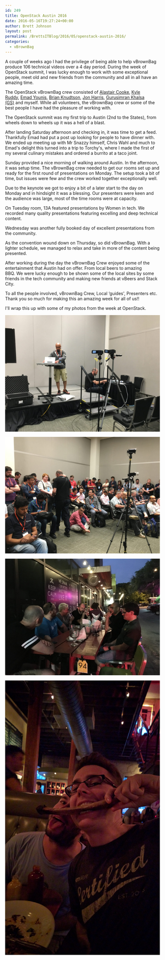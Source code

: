 ```yaml
---
id: 249
title: OpenStack Austin 2016
date: 2016-05-16T19:27:24+00:00
author: Brett Johnson
layout: post
permalink: /BrettsITBlog/2016/05/openstack-austin-2016/
categories:
  - vBrownBag
---
```

A couple of weeks ago I had the privilege of being able to help vBrownBag produce 106 technical videos over a 4 day period. During the week of OpenStack summit, I was lucky enough to work with some exceptional people, meet old and new friends from the community and all in all have an amazing time.

The OpenStack vBrownBag crew consisted of [Alastair Cooke](https://twitter.com/DemitasseNZ), [Kyle Ruddy](https://twitter.com/kmruddy), [Emad Younis](https://twitter.com/Emad_Younis), [Brian Knudtson](https://twitter.com/bknudtson), [Jon Harris](https://twitter.com/JonOnDaCloud), [Gurusimran Khalsa (GS)](https://twitter.com/gurusimran) and myself. While all volunteers, the vBrownBag crew or some of the best people I have had the pleasure of working with.

The OpenStack summit was my first trip to Austin (2nd to the States), from wheels down to wheels up it was a hell of a blast.

After landing Saturday afternoon and checking in, it was time to get a feed. Thankfully Emad had put a post up looking for people to have dinner with. We ended up meeting up with Mr Snazzy himself, Chris Wahl and much to Emad's delight this turned into a trip to Torchy's, where I made the first of my several culinary mistakes and ordered a burrito at a taco joint.

Sunday provided a nice morning of walking around Austin. In the afternoon, it was setup time. The vBrownBag crew needed to get our rooms set up and ready for the first round of presentations on Monday. The setup took a bit of time, but issues were few and the crew worked together exceptionally well.

Due to the keynote we got to enjoy a bit of a later start to the day on Monday and in hindsight it was a blessing. Our presenters were keen and the audience was large, most of the time rooms were at capacity.

On Tuesday room, 13A featured presentations by Women in tech. We recorded many quality presentations featuring excelling and deep technical content.

Wednesday was another fully booked day of excellent presentations from the community.

As the convention wound down on Thursday, so did vBrownBag. With a lighter schedule, we managed to relax and take in more of the content being presented.

<p style="text-align: left;">
  After working during the day the vBrownBag Crew enjoyed some of the entertainment that Austin had on offer. From local beers to amazing BBQ. We were lucky enough to be shown some of the local sites by some friends in the tech community and making new friends at vBeers and Stack City.
</p>

<p style="text-align: left;">
  To all the people involved, vBrownBag Crew, Local &#8216;guides', Presenters etc. Thank you so much for making this an amazing week for all of us!!
</p>

<p style="text-align: left;">
  I'll wrap this up with some of my photos from the week at OpenStack.
</p>

[![Setting Up](/assets/images/2016/05/Photo-25-04-2016-6-33-48-AM-CROP-1024x768.jpg)]({{site.url}}/assets/images/2016/05/Photo-25-04-2016-6-33-48-AM-CROP-1024x768.jpg)

[![Full House](/assets/images/2016/05/Photo-26-04-2016-3-11-26-AM-CROP-1024x768.jpg)]({{site.url}}/assets/images/2016/05/Photo-26-04-2016-3-11-26-AM-CROP-1024x768.jpg)

[![Mates](/assets/images/2016/05/Photo-26-04-2016-11-28-53-AM-CROP-1024x768.jpg)]({{site.url}}/assets/images/2016/05/Photo-26-04-2016-11-28-53-AM-CROP-1024x768.jpg)

[![BBQ](/assets/images/2016/05/Photo-27-04-2016-10-56-12-AM-CROP.jpg)]({{site.url}}/assets/images/2016/05/Photo-27-04-2016-10-56-12-AM-CROP.jpg)